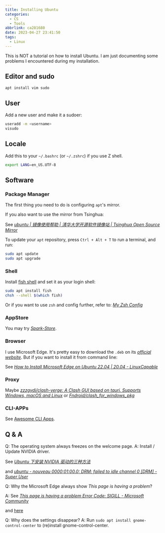 ```yaml
---
title: Installing Ubuntu
categories:
  - CS
  - Tools
abbrlink: ca281680
date: 2023-04-27 23:41:50
tags:
  - Linux
---
```


This is NOT a tutorial on how to install Ubuntu. I am just documenting some problems I encountered during my installation.

<!--more-->

## Editor and sudo

```bash
apt install vim sudo
```

## User

Add a new user and make it a sudoer:

```bash
useradd -m <username>
visudo
```

## Locale

Add this to your `~/.bashrc` (or `~/.zshrc`) if you use Z shell.

```bash
export LANG=en_US.UTF-8
```

## Software

### Package Manager

The first thing you need to do is configuring `apt`'s mirror.

If you also want to use the mirror from Tsinghua:

See _[ubuntu | 镜像使用帮助 | 清华大学开源软件镜像站 | Tsinghua Open Source Mirror](https://mirrors.tuna.tsinghua.edu.cn/help/ubuntu/)_

To update your `apt` repository, press `Ctrl + Alt + T` to run a terminal, and run:

```bash
sudo apt update
sudo apt upgrade
```

### Shell

Install [fish shell](https://fishshell.com/) and set it as your login shell:

```bash
sudo apt install fish
chsh --shell $(which fish)
```

Or if you want to use `zsh` and config further, refer to: _[My Zsh Config](posts/3e5630f.html)_

### AppStore

You may try _[Spark-Store](https://gitee.com/deepin-community-store/spark-store)_.

### Browser

I use Microsoft Edge. It's pretty easy to download the `.deb` on its _[official website](https://www.microsoft.com/en-us/edge/download)_. But if you want to install it from command line:

See _[How to Install Microsoft Edge on Ubuntu 22.04 | 20.04 - LinuxCapable](https://www.linuxcapable.com/how-to-install-microsoft-edge-on-ubuntu-linux/)_

### Proxy

Maybe _[zzzgydi/clash-verge: A Clash GUI based on tauri. Supports Windows, macOS and Linux](https://github.com/zzzgydi/clash-verge)_ or _[Fndroid/clash_for_windows_pkg](https://github.com/Fndroid/clash_for_windows_pkg)_

### CLI-APPs

See [Awesome CLI Apps](/posts/d64ccd8c.html).

## Q & A

Q: The operating system always freezes on the welcome page.
A: Install / Update NVIDIA driver.

See _[Ubuntu 下安装 NVIDIA 驱动的三种方法](https://www.cnblogs.com/Leozi/p/13281224.html)_

and _[ubuntu - nouveau 0000:01:00.0: DRM: failed to idle channel 0 [DRM] - Super User](https://superuser.com/questions/1750975/nouveau-00000100-0-drm-failed-to-idle-channel-0-drm)_

Q: Why the Microsoft Edge always show _This page is having a problem_?

A: See _[This page is having a problem Error Code: SIGILL - Microsoft Community](https://answers.microsoft.com/en-us/microsoftedge/forum/all/this-page-is-having-a-problem-error-code-sigill/e2a09ac0-f243-40cb-a235-41abb2148f07)_

and [here](https://www.linuxcapable.com/how-to-install-microsoft-edge-on-ubuntu-linux/)

Q: Why does the settings disappear?
A: Run `sudo apt install gnome-control-center` to (re)install gnome-control-center.
